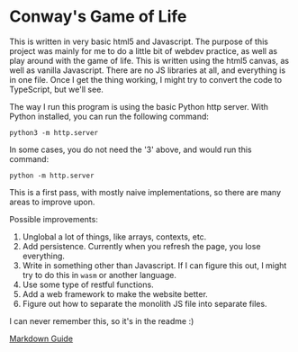 # Conway's Game of Life

This is written in very basic html5 and Javascript. The purpose
of this project was mainly for me to do a little bit of webdev
practice, as well as play around with the game of life. This is
written using the html5 canvas, as well as vanilla Javascript.
There are no JS libraries at all, and everything is in one file.
Once I get the thing working, I might try to convert the code to
TypeScript, but we'll see.

The way I run this program is using the basic Python http server.
With Python installed, you can run the following command:

```
python3 -m http.server
```

In some cases, you do not need the '3' above, and would run this command:

```
python -m http.server
```

This is a first pass, with mostly naive implementations, so there are many areas to improve upon.

Possible improvements:

1. Unglobal a lot of things, like arrays, contexts, etc.
2. Add persistence. Currently when you refresh the page, you lose everything.
3. Write in something other than Javascript. If I can figure this out, I might try to do this in `wasm` or another language.
4. Use some type of restful functions.
5. Add a web framework to make the website better.
6. Figure out how to separate the monolith JS file into separate files.

I can never remember this, so it's in the readme :)

[Markdown Guide](https://www.markdownguide.org/basic-syntax/)